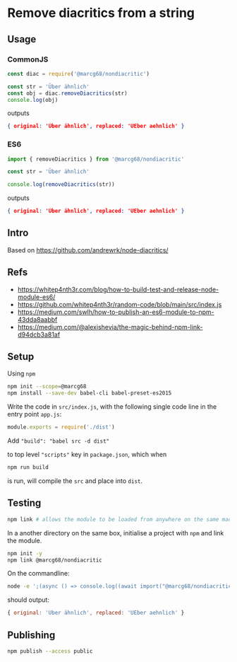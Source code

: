 # Remove diacritics from a string

## Usage

### CommonJS

```javascript
const diac = require('@marcg68/nondiacritic')

const str = 'Über ähnlich'
const obj = diac.removeDiacritics(str)
console.log(obj)
```

outputs

```json
{ original: 'Über ähnlich', replaced: 'UEber aehnlich' }
```

### ES6

```javascript
import { removeDiacritics } from '@marcg68/nondiacritic'

const str = 'Über ähnlich'

console.log(removeDiacritics(str))
```

outputs

```json
{ original: 'Über ähnlich', replaced: 'UEber aehnlich' }
```

## Intro

Based on https://github.com/andrewrk/node-diacritics/

## Refs

- https://whitep4nth3r.com/blog/how-to-build-test-and-release-node-module-es6/
- https://github.com/whitep4nth3r/random-code/blob/main/src/index.js
- https://medium.com/swlh/how-to-publish-an-es6-module-to-npm-43dda8aabbf
- https://medium.com/@alexishevia/the-magic-behind-npm-link-d94dcb3a81af

## Setup

Using `npm`

```bash
npm init --scope=@marcg68
npm install --save-dev babel-cli babel-preset-es2015
```

Write the code  in `src/index.js`, with the following single code line in the entry point `app.js`:

```javascript
module.exports = require('./dist')
```

Add ```"build": "babel src -d dist"```

to top level ```"scripts"``` key in `package.json`, which when 

```bash
npm run build
```

is run, will compile the `src` and place into `dist`.

## Testing

```bash
npm link # allows the module to be loaded from anywhere on the same machine
```

In a another directory on the same box, initialise a project with `npm` and link the module.

```bash
npm init -y
npm link @marcg68/nondiacritic
```

On the commandline:

```bash
node -e ';(async () => console.log((await import("@marcg68/nondiacritic")).removeDiacritics("Über ähnlich")))()'
```

should output: 

```javascript
{ original: 'Über ähnlich', replaced: 'UEber aehnlich' }
```

## Publishing

```bash
npm publish --access public
```
